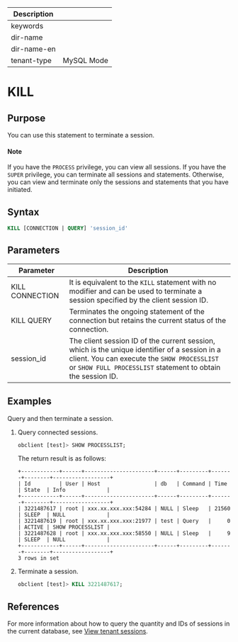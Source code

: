 | Description   |                 |
|---------------|-----------------|
| keywords      |                 |
| dir-name      |                 |
| dir-name-en   |                 |
| tenant-type   | MySQL Mode      |

# KILL

## Purpose

You can use this statement to terminate a session.
  <main id="notice" type='explain'>
    <h4>Note</h4>
    <p>If you have the <code>PROCESS</code> privilege, you can view all sessions. If you have the <code>SUPER</code> privilege, you can terminate all sessions and statements. Otherwise, you can view and terminate only the sessions and statements that you have initiated. </p>
  </main>

## Syntax

```sql
KILL [CONNECTION | QUERY] 'session_id'
```

## Parameters

| **Parameter** | **Description** |
|-----------------|------------------------------------------|
| KILL CONNECTION | It is equivalent to the `KILL` statement with no modifier and can be used to terminate a session specified by the client session ID.  |
| KILL QUERY | Terminates the ongoing statement of the connection but retains the current status of the connection.  |
| session_id | The client session ID of the current session, which is the unique identifier of a session in a client. You can execute the `SHOW PROCESSLIST` or `SHOW FULL PROCESSLIST` statement to obtain the session ID.  |

## Examples

Query and then terminate a session.

1. Query connected sessions.

   ```sql
   obclient [test]> SHOW PROCESSLIST;
   ```

   The return result is as follows:

   ```shell
   +------------+------+----------------------+------+---------+-------+--------+------------------+
   | Id         | User | Host                 | db   | Command | Time  | State  | Info             |
   +------------+------+----------------------+------+---------+-------+--------+------------------+
   | 3221487617 | root | xxx.xx.xxx.xxx:54284 | NULL | Sleep   | 21560 | SLEEP  | NULL             |
   | 3221487619 | root | xxx.xx.xxx.xxx:21977 | test | Query   |     0 | ACTIVE | SHOW PROCESSLIST |
   | 3221487628 | root | xxx.xx.xxx.xxx:58550 | NULL | Sleep   |     9 | SLEEP  | NULL             |
   +------------+------+----------------------+------+---------+-------+--------+------------------+
   3 rows in set
   ```

2. Terminate a session.

   ```sql
   obclient [test]> KILL 3221487617;
   ```

## References

For more information about how to query the quantity and IDs of sessions in the current database, see [View tenant sessions](../../../../1200.database-proxy/1500.view-tenant-sessions.md).